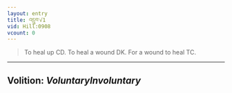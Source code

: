 ```yaml
---
layout: entry
title: འདྲུབ་√1
vid: Hill:0908
vcount: 0
---
```

> To heal up CD\. To heal a wound DK\. For a wound to heal TC\.

---
Volition: _VoluntaryInvoluntary_
---

